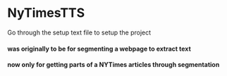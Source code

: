 # NyTimesTTS

Go through the setup text file to setup the project

#### was originally to be for segmenting a webpage to extract text
#### now only for getting parts of a NYTimes articles through segmentation
